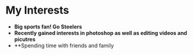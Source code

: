 # My Interests 
* **Big sports fan! Go Steelers**
* **Recently gained interests in photoshop as well as editing videos and picutres**
* **Spending time with friends and family
